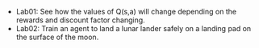 - Lab01: See how the values of Q(s,a) will change depending on the rewards and discount factor changing.
- Lab02: Train an agent to land a lunar lander safely on a landing pad on the surface of the moon.

